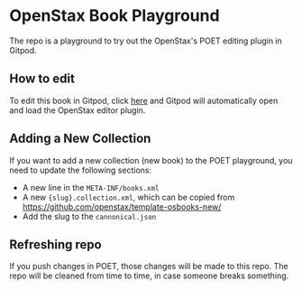 # OpenStax Book Playground

The repo is a playground to try out the OpenStax's POET editing plugin in Gitpod.

## How to edit

To edit this book in Gitpod, click [here](https://gitpod.io/#https://github.com/openstax/osbooks-playground) and Gitpod will automatically open and load the OpenStax editor plugin.

## Adding a New Collection

If you want to add a new collection (new book) to the POET playground, you need to update the following sections:
  - A new line in the `META-INF/books.xml`
  - A new `{slug}.collection.xml`, which can be copied from https://github.com/openstax/template-osbooks-new/
  - Add the slug to the `cannonical.json`

## Refreshing repo

If you push changes in POET, those changes will be made to this repo. The repo will be cleaned from time to time, in case someone breaks something.
